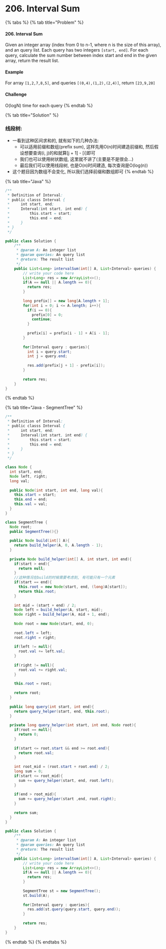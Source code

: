 # 206. Interval Sum

{% tabs %}
{% tab title="Problem" %}
#### 206. Interval Sum

Given an integer array \(index from 0 to n-1, where n is the size of this array\), and an query list. Each query has two integers `[start, end]`. For each query, calculate the sum number between index start and end in the given array, return the result list.

#### Example

For array `[1,2,7,8,5]`, and queries `[(0,4),(1,2),(2,4)]`, return `[23,9,20]`

#### Challenge

O\(logN\) time for each query
{% endtab %}

{% tab title="Solution" %}
### 线段树:

* 一看到这种区间求和的, 就有如下的几种办法:
  * 可以适用前缀和数组\(prefix sum\), 这样先用O\(n\)时间建造前缀和, 然后假设想要查询\(i, j\)的和就算\[j + 1\] - \[i\]即可
  * 我们也可以使用树状数组, 这里就不讲了\(主要是不是很会...\)
  * 最后我们可以使用线段树, 也是O\(n\)时间建造, 每次查询是O\(log\(n\)\)
* 这个题目因为数组不会变化, 所以我们选择前缀和数组即可
{% endtab %}

{% tab title="Java" %}
```java
/**
 * Definition of Interval:
 * public classs Interval {
 *     int start, end;
 *     Interval(int start, int end) {
 *         this.start = start;
 *         this.end = end;
 *     }
 * }
 */

public class Solution {
    /**
     * @param A: An integer list
     * @param queries: An query list
     * @return: The result list
     */
    public List<Long> intervalSum(int[] A, List<Interval> queries) {
        // write your code here
        List<Long> res = new ArrayList<>();
        if(A == null || A.length == 0){
          return res;
        }
        
        long prefix[] = new long[A.length + 1];
        for(int i = 0; i <= A.length; i++){
          if(i == 0){
            prefix[0] = 0;
            continue;
          }
          
          prefix[i] = prefix[i - 1] + A[i - 1];
        }
        
        for(Interval query : queries){
          int i = query.start;
          int j = query.end;
          
          res.add(prefix[j + 1] - prefix[i]);
        }
        
        return res;
    }
}
```
{% endtab %}

{% tab title="Java - SegmentTree" %}
```java
/**
 * Definition of Interval:
 * public classs Interval {
 *     int start, end;
 *     Interval(int start, int end) {
 *         this.start = start;
 *         this.end = end;
 *     }
 * }
 */

class Node {
  int start, end;
  Node left, right;
  long val;
  
  public Node(int start, int end, long val){
    this.start = start;
    this.end = end;
    this.val = val;
  }
}

class SegmentTree {
  Node root;
  public SegmentTree(){}
  
  public Node build(int[] A){
    return build_helper(A, 0, A.length - 1);
  }
  
  private Node build_helper(int[] A, int start, int end){
    if(start > end){
      return null;
    }
    //这种情况在build的时候需要考虑到, 有可能只有一个元素
    if(start == end){
      this.root = new Node(start, end, (long)A[start]);
      return this.root;
    }
    
    int mid = (start + end) / 2;
    Node left = build_helper(A, start, mid);
    Node right = build_helper(A, mid + 1, end);
    
    Node root = new Node(start, end, 0);
    
    root.left = left;
    root.right = right;
    
    if(left != null){
      root.val += left.val;
    }
    
    if(right != null){
      root.val += right.val;
    }
    
    this.root = root;
    
    return root;
  }
  
  public long query(int start, int end){
    return query_helper(start, end, this.root);
  }
  
  private long query_helper(int start, int end, Node root){
    if(root == null){
      return 0;
    }
    
    if(start <= root.start && end >= root.end){
      return root.val;
    }
    
    int root_mid = (root.start + root.end) / 2;
    long sum = 0;
    if(start <= root_mid){
      sum += query_helper(start, end, root.left);
    }
    
    if(end > root_mid){
      sum += query_helper(start ,end, root.right);
    }
    
    return sum;
  }
}

public class Solution {
    /**
     * @param A: An integer list
     * @param queries: An query list
     * @return: The result list
     */
    public List<Long> intervalSum(int[] A, List<Interval> queries) {
        // write your code here
        List<Long> res = new ArrayList<>();
        if(A == null || A.length == 0){
          return res;
        }
        
        SegmentTree st = new SegmentTree();
        st.build(A);
        
        for(Interval query : queries){
          res.add(st.query(query.start, query.end));
        }
        
        return res;
    }
}
```
{% endtab %}
{% endtabs %}

